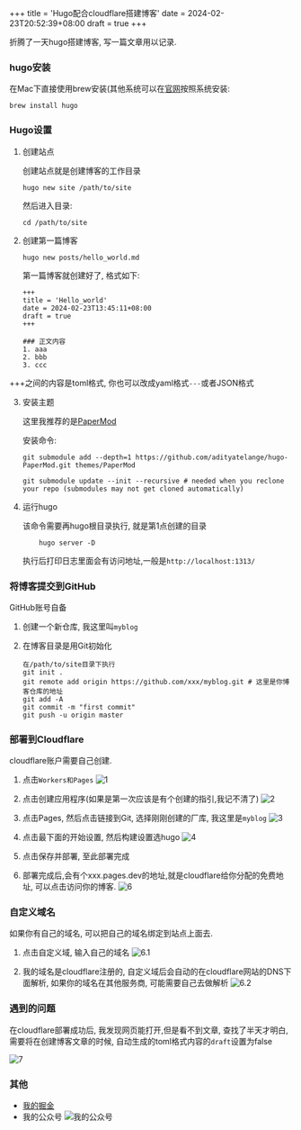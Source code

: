 +++
title = 'Hugo配合cloudflare搭建博客'
date = 2024-02-23T20:52:39+08:00
draft = true
+++

折腾了一天hugo搭建博客, 写一篇文章用以记录.

### hugo安装

在Mac下直接使用brew安装(其他系统可以在[官网](https://gohugo.io/installation/)按照系统安装:

```brew install hugo```

### Hugo设置

1. 创建站点

    创建站点就是创建博客的工作目录

    ```hugo new site /path/to/site```

    然后进入目录:

    ```cd /path/to/site```

2. 创建第一篇博客

    ```hugo new posts/hello_world.md```

    第一篇博客就创建好了, 格式如下:

    ```
    +++
    title = 'Hello_world'
    date = 2024-02-23T13:45:11+08:00
    draft = true
    +++

    ### 正文内容
    1. aaa
    2. bbb
    3. ccc
    ```

+++之间的内容是toml格式, 你也可以改成yaml格式`---`或者JSON格式

3. 安装主题

    这里我推荐的是[PaperMod](https://github.com/adityatelange/hugo-PaperMod/)
    
    安装命令:
    ```
    git submodule add --depth=1 https://github.com/adityatelange/hugo-PaperMod.git themes/PaperMod

    git submodule update --init --recursive # needed when you reclone your repo (submodules may not get cloned automatically)
    ```

4. 运行hugo

    该命令需要再hugo根目录执行, 就是第1点创建的目录

    ```
        hugo server -D
    ```
    
    执行后打印日志里面会有访问地址,一般是`http://localhost:1313/`

### 将博客提交到GitHub

GitHub账号自备

1. 创建一个新仓库, 我这里叫`myblog`

2. 在博客目录是用Git初始化

    ```
    在/path/to/site目录下执行
    git init .
    git remote add origin https://github.com/xxx/myblog.git # 这里是你博客仓库的地址
    git add -A 
    git commit -m "first commit"
    git push -u origin master
    ```



### 部署到Cloudflare

cloudflare账户需要自己创建.




1. 点击`Workers和Pages`
![1](https://missuo.ru/file/519a237c20b07b5ddc774.png)

2. 点击创建应用程序(如果是第一次应该是有个创建的指引,我记不清了)
![2](https://missuo.ru/file/c50f126378182e189d959.png)

3. 点击Pages, 然后点击链接到Git, 选择刚刚创建的厂库, 我这里是`myblog`
![3](https://missuo.ru/file/57a3ce86830ec81b65d06.png)

4. 点击最下面的开始设置, 然后构建设置选hugo
![4](https://missuo.ru/file/04da037c6449774fae6f9.png)

5. 点击保存并部署, 至此部署完成

6. 部署完成后,会有个xxx.pages.dev的地址,就是cloudflare给你分配的免费地址, 可以点击访问你的博客.
![6](https://missuo.ru/file/eb90780668ac1e2c60916.png)


### 自定义域名

如果你有自己的域名, 可以把自己的域名绑定到站点上面去.

1. 点击自定义域, 输入自己的域名
![6.1](https://missuo.ru/file/a2b94d2697cb47a7d99de.png)

2. 我的域名是cloudflare注册的, 自定义域后会自动的在cloudflare网站的DNS下面解析, 如果你的域名在其他服务商, 可能需要自己去做解析
![6.2](https://missuo.ru/file/be0be9538ffc4df9f2f0f.png)


### 遇到的问题

在cloudflare部署成功后, 我发现网页能打开,但是看不到文章, 查找了半天才明白, 需要将在创建博客文章的时候, 自动生成的toml格式内容的`draft`设置为false 

![7](https://missuo.ru/file/f48a0b7e6232a18d14efc.png)


### 其他
- [我的掘金](https://juejin.cn/user/2647279733058408)
- 我的公众号
![我的公众号](https://missuo.ru/file/a31692d797eec928eacc3.jpg)